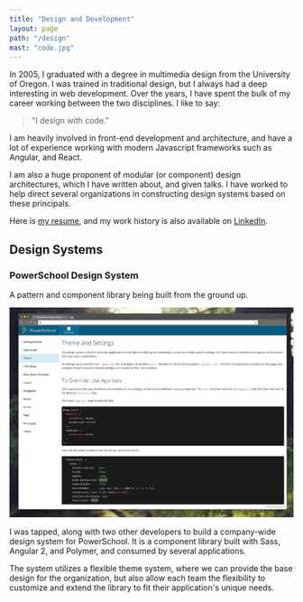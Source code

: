 ```yaml
---
title: "Design and Development"
layout: page
path: "/design"
mast: "code.jpg"
---
```


In 2005, I graduated with a degree in multimedia design from the University of Oregon. I was trained in traditional design, but I always had a deep interesting in web development. Over the years, I have spent the bulk of my career working between the two disciplines. I like to say: 

>"I design with code."

I am heavily involved in front-end development and architecture, and have a lot of experience working with modern Javascript frameworks such as Angular, and React. 

I am also a huge proponent of modular (or component) design architectures, which I have written about, and given talks. I have worked to help direct several organizations in constructing design systems based on these principals. 

Here is [my resume](https://docs.google.com/document/d/1PfFxQgbXlFGRd_xbFDfXSMPG8BSVwuSlZfKVpsGmPkw/edit?usp=sharing), and my work history is also available on [LinkedIn](https://www.linkedin.com/in/andrewdc).

## Design Systems

### PowerSchool Design System

A pattern and component library being built from the ground up.

![PowerSchool Design System](./pds.jpg)

I was tapped, along with two other developers to build a company-wide design system for PowerSchool. It is a component library built with Sass, Angular 2, and Polymer, and consumed by several applications. 

The system utilizes a flexible theme system, where we can provide the base design for the organization, but also allow each team the flexibility to customize and extend the library to fit their application's unique needs. 
